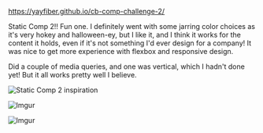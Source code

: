 https://yayfiber.github.io/cb-comp-challenge-2/

Static Comp 2!! Fun one. I definitely went with some jarring color choices as it's very hokey and halloween-ey, but I like it, and I think it works for the content it holds, even if it's not something I'd ever design for a company! It was nice to get more experience with flexbox and responsive design. 

Did a couple of media queries, and one was vertical, which I hadn't done yet! But it all works pretty well I believe.

![Static Comp 2 inspiration](http://frontend.turing.io/assets/images/static-comp-challenge-2.jpg)

![Imgur](https://i.imgur.com/9jHloNA.jpg)

![Imgur](https://i.imgur.com/AYA9KfU.png)
